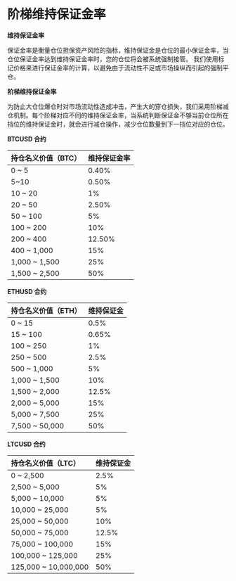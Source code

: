 # 阶梯维持保证金率

**维持保证金率**

保证金率是衡量仓位担保资产风险的指标，维持保证金是仓位的最小保证金率，当仓位保证金率达到维持保证金率时，您的仓位将会被系统强制接管。 我们使用标记价格来进行保证金率的计算，以避免由于流动性不足或市场操纵而引起的强制平仓。

**阶梯维持保证金率**

为防止大仓位爆仓时对市场流动性造成冲击，产生大的穿仓损失，我们采用阶梯减仓机制。每个阶梯对应不同的维持保证金率，当系统判断保证金不够当前仓位所在挡位的维持保证金时，就会进行减仓操作，减少仓位数量到下一挡位对应的仓位。

**BTCUSD 合约**

| 持仓名义价值（BTC） | 维持保证金率 |
| :------------------ | :----------- |
| 0 ~ 5               | 0.40%        |
| 5~10                | 0.50%        |
| 10 ~ 20             | 1%           |
| 20 ~ 50             | 2.50%        |
| 50 ~ 100            | 5%           |
| 100 ~ 200           | 10%          |
| 200 ~ 400           | 12.50%       |
| 400 ~ 1,000         | 15%          |
| 1,000 ~ 1,500       | 25%          |
| 1,500 ~ 2,500       | 50%          |

**ETHUSD 合约**

| 持仓名义价值（ETH） | 维持保证金 |
| :------------------ | :--------- |
| 0 ~ 15              | 0.5%       |
| 15 ~ 100            | 0.65%      |
| 100 ~ 250           | 1%         |
| 250 ~ 500           | 2.5%       |
| 500 ~ 1,000         | 5%         |
| 1,000 ~ 1,500       | 10%        |
| 1,500 ~ 2,000       | 12.5%      |
| 2,000 ~ 5,000       | 15%        |
| 5,000 ~ 7,500       | 25%        |
| 7,500 ~ 50,000      | 50%        |

**LTCUSD 合约**

| 持仓名义价值（LTC）  | 维持保证金 |
| :------------------- | :--------- |
| 0 ~ 2,500            | 2.5%       |
| 2,500 ~ 5,000        | 5%         |
| 5,000 ~ 10,000       | 5%         |
| 10,000 ~ 25,000      | 5%         |
| 25,000 ~ 50,000      | 10%        |
| 50,000 ~ 75,000      | 12.5%      |
| 75,000 ~ 100,000     | 15%        |
| 100,000 ~ 125,000    | 25%        |
| 125,000 ~ 10,000,000 | 50%        |
